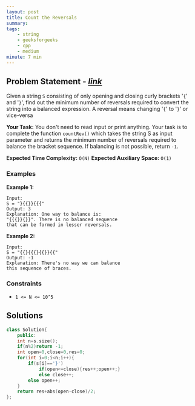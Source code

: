 ```yaml
---
layout: post
title: Count the Reversals   
summary:
tags:
    - string
    - geeksforgeeks
    - cpp
    - medium
minute: 7 min
---
```


## Problem Statement - [*link*](https://practice.geeksforgeeks.org/problems/count-the-reversals0401/1#)  

Given a string `S` consisting of only opening and closing curly brackets '`{`' and '`}`', find out the minimum number of reversals required to convert the string into a balanced expression.
A reversal means changing '`{`' to '`}`' or vice-versa

**Your Task:** 
You don't need to read input or print anything. Your task is to complete the function `countRev()` which takes the string S as input parameter and returns the minimum number of reversals required to balance the bracket sequence. If balancing is not possible, return `-1`. 


**Expected Time Complexity:** `O(N)` 
**Expected Auxiliary Space:** `O(1)`

### Examples

**Example 1:**   
```
Input:
S = "}{{}}{{{"
Output: 3
Explanation: One way to balance is:
"{{{}}{}}". There is no balanced sequence
that can be formed in lesser reversals.
```

**Example 2:**   
```
Input: 
S = "{{}{{{}{{}}{{"
Output: -1
Explanation: There's no way we can balance
this sequence of braces.
```


### Constraints

+ `1 <= N <= 10^5`

## Solutions

```cpp
class Solution{
    public:
    int n=s.size();
    if(n%2)return -1;
    int open=0,close=0,res=0;
    for(int i=0;i<n;i++){
        if(s[i]=='}')
            if(open<=close){res++;open++;}
            else close++;
        else open++;
    }
    return res+abs(open-close)/2;
};
```

